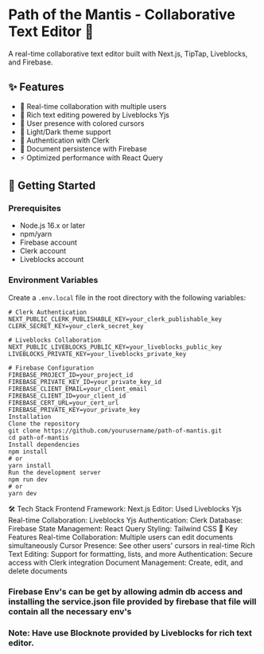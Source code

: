 # Path of the Mantis - Collaborative Text Editor 🦗

A real-time collaborative text editor built with Next.js, TipTap, Liveblocks, and Firebase.

## ✨ Features

- 🔄 Real-time collaboration with multiple users
- 📝 Rich text editing powered by Liveblocks Yjs
- 👥 User presence with colored cursors
- 🎨 Light/Dark theme support
- 🔐 Authentication with Clerk
- 💾 Document persistence with Firebase
- ⚡ Optimized performance with React Query

## 🚀 Getting Started

### Prerequisites

- Node.js 16.x or later
- npm/yarn
- Firebase account
- Clerk account
- Liveblocks account

### Environment Variables

Create a `.env.local` file in the root directory with the following variables:

```env
# Clerk Authentication
NEXT_PUBLIC_CLERK_PUBLISHABLE_KEY=your_clerk_publishable_key
CLERK_SECRET_KEY=your_clerk_secret_key

# Liveblocks Collaboration
NEXT_PUBLIC_LIVEBLOCKS_PUBLIC_KEY=your_liveblocks_public_key
LIVEBLOCKS_PRIVATE_KEY=your_liveblocks_private_key

# Firebase Configuration
FIREBASE_PROJECT_ID=your_project_id
FIREBASE_PRIVATE_KEY_ID=your_private_key_id
FIREBASE_CLIENT_EMAIL=your_client_email
FIREBASE_CLIENT_ID=your_client_id
FIREBASE_CERT_URL=your_cert_url
FIREBASE_PRIVATE_KEY=your_private_key
Installation
Clone the repository
git clone https://github.com/yourusername/path-of-mantis.git
cd path-of-mantis
Install dependencies
npm install
# or
yarn install
Run the development server
npm run dev
# or
yarn dev
```
🛠️ Tech Stack
Frontend Framework: Next.js
Editor: Used Liveblocks Yjs
Real-time Collaboration: Liveblocks Yjs
Authentication: Clerk
Database: Firebase
State Management: React Query
Styling: Tailwind CSS
🔑 Key Features
Real-time Collaboration: Multiple users can edit documents simultaneously
Cursor Presence: See other users' cursors in real-time
Rich Text Editing: Support for formatting, lists, and more
Authentication: Secure access with Clerk integration
Document Management: Create, edit, and delete documents

### Firebase Env's can be get by allowing admin db access and installing the service.json file provided by firebase that file will contain all the necessary env's
### Note: Have use Blocknote provided by Liveblocks for rich text editor.
